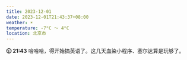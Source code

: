 ```yaml
---
title: 2023-12-01
date: 2023-12-01T21:43:37+08:00
weather: ☀️
temperature: -7°C ～ 4°C
location: 北京市
---
```


**🕤 21:43** 哈哈哈，得开始搞英语了。这几天血染小程序、塞尔达算是玩够了。